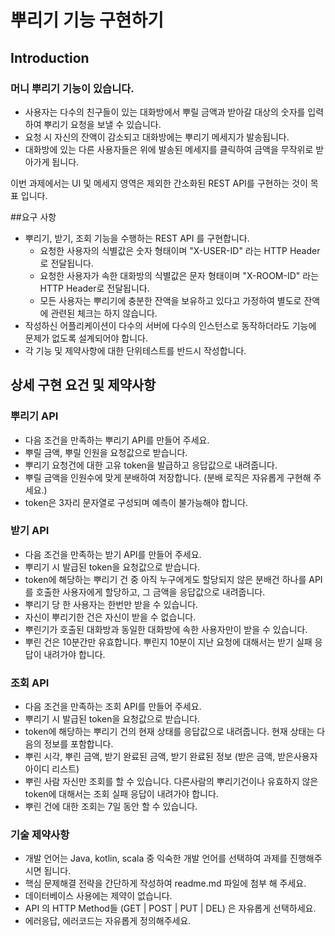 # 뿌리기 기능 구현하기

## Introduction

### 머니 뿌리기 기능이 있습니다.
- 사용자는 다수의 친구들이 있는 대화방에서 뿌릴 금액과 받아갈 대상의 숫자를 입력하여 뿌리기 요청을 보낼 수 있습니다.
- 요청 시 자신의 잔액이 감소되고 대화방에는 뿌리기 메세지가 발송됩니다.
- 대화방에 있는 다른 사용자들은 위에 발송된 메세지를 클릭하여 금액을 무작위로 받아가게 됩니다.

이번 과제에서는 UI 및 메세지 영역은 제외한 간소화된 REST API를 구현하는 것이 목표 입니다.

##요구 사항
- 뿌리기, 받기, 조회 기능을 수행하는 REST API 를 구현합니다.
  - 요청한 사용자의 식별값은 숫자 형태이며 "X-USER-ID" 라는 HTTP Header로 전달됩니다.
  - 요청한 사용자가 속한 대화방의 식별값은 문자 형태이며 "X-ROOM-ID" 라는 HTTP Header로 전달됩니다.
  - 모든 사용자는 뿌리기에 충분한 잔액을 보유하고 있다고 가정하여 별도로 잔액에 관련된 체크는 하지 않습니다.
- 작성하신 어플리케이션이 다수의 서버에 다수의 인스턴스로 동작하더라도 기능에 문제가 없도록 설계되어야 합니다.
- 각 기능 및 제약사항에 대한 단위테스트를 반드시 작성합니다.

## 상세 구현 요건 및 제약사항

### 뿌리기 API
- 다음 조건을 만족하는 뿌리기 API를 만들어 주세요.
- 뿌릴 금액, 뿌릴 인원을 요청값으로 받습니다.
- 뿌리기 요청건에 대한 고유 token을 발급하고 응답값으로 내려줍니다.
- 뿌릴 금액을 인원수에 맞게 분배하여 저장합니다. (분배 로직은 자유롭게 구현해 주세요.)
- token은 3자리 문자열로 구성되며 예측이 불가능해야 합니다.

### 받기 API
- 다음 조건을 만족하는 받기 API를 만들어 주세요.
- 뿌리기 시 발급된 token을 요청값으로 받습니다.
- token에 해당하는 뿌리기 건 중 아직 누구에게도 할당되지 않은 분배건 하나를 API를 호출한 사용자에게 할당하고, 그 금액을 응답값으로 내려줍니다.
- 뿌리기 당 한 사용자는 한번만 받을 수 있습니다.
- 자신이 뿌리기한 건은 자신이 받을 수 없습니다.
- 뿌린기가 호출된 대화방과 동일한 대화방에 속한 사용자만이 받을 수 있습니다.
- 뿌린 건은 10분간만 유효합니다. 뿌린지 10분이 지난 요청에 대해서는 받기 실패 응답이 내려가야 합니다.

### 조회 API
- 다음 조건을 만족하는 조회 API를 만들어 주세요.
- 뿌리기 시 발급된 token을 요청값으로 받습니다.
- token에 해당하는 뿌리기 건의 현재 상태를 응답값으로 내려줍니다. 현재 상태는 다음의 정보를 포함합니다.
- 뿌린 시각, 뿌린 금액, 받기 완료된 금액, 받기 완료된 정보 (받은 금액, 받은사용자 아이디 리스트)
- 뿌린 사람 자신만 조회를 할 수 있습니다. 다른사람의 뿌리기건이나 유효하지 않은 token에 대해서는 조회 실패 응답이 내려가야 합니다.
- 뿌린 건에 대한 조회는 7일 동안 할 수 있습니다.
   
### 기술 제약사항
- 개발 언어는 Java, kotlin, scala 중 익숙한 개발 언어를 선택하여 과제를 진행해주시면 됩니다.
- 핵심 문제해결 전략을 간단하게 작성하여 readme.md 파일에 첨부 해 주세요.
- 데이터베이스 사용에는 제약이 없습니다.
- API 의 HTTP Method들 (GET | POST | PUT | DEL) 은 자유롭게 선택하세요.
- 에러응답, 에러코드는 자유롭게 정의해주세요.
